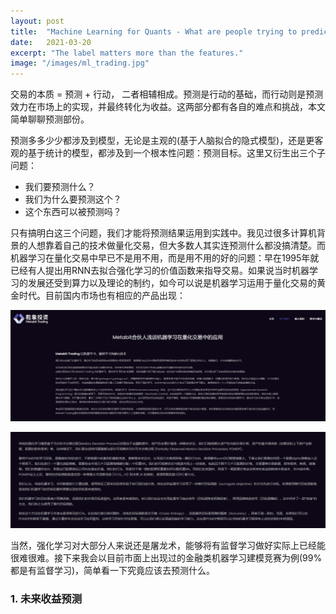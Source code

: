 ```yaml
---
layout: post
title:  "Machine Learning for Quants - What are people trying to predict?"
date:   2021-03-20
excerpt: "The label matters more than the features."
image: "/images/ml_trading.jpg"
---
```


交易的本质 = 预测 + 行动， 二者相辅相成。预测是行动的基础，而行动则是预测效力在市场上的实现，并最终转化为收益。这两部分都有各自的难点和挑战，本文简单聊聊预测部份。

预测多多少少都涉及到模型，无论是主观的(基于人脑拟合的隐式模型)，还是更客观的基于统计的模型，都涉及到一个根本性问题：预测目标。这里又衍生出三个子问题：

- 我们要预测什么？
- 我们为什么要预测这个？
- 这个东西可以被预测吗？

只有搞明白这三个问题，我们才能将预测结果运用到实践中。我见过很多计算机背景的人想靠着自己的技术做量化交易，但大多数人其实连预测什么都没搞清楚。而机器学习在量化交易中早已不是用不用，而是用不用的好的问题：早在1995年就已经有人提出用RNN去拟合强化学习的价值函数来指导交易。如果说当时机器学习的发展还受到算力以及理论的制约，如今可以说是机器学习运用于量化交易的黄金时代。目前国内市场也有相应的产品出现：

![Metabit Trading 1](/images/rl1_.png#center)

![Metabit Trading 2](/images/rl2.png#center)

当然，强化学习对大部分人来说还是屠龙术，能够将有监督学习做好实际上已经能很难很难。接下来我会以目前市面上出现过的金融类机器学习建模竞赛为例(99%都是有监督学习)，简单看一下究竟应该去预测什么。

### 1. 未来收益预测


